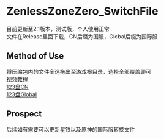 # ZenlessZoneZero_SwitchFile
目前更新至2.1版本，测试版，个人使用正常<br>
文件在Release里面下载，CN后缀为国服，Global后缀为国际服<br>

Method of Use
----------------
将压缩包内的文件全选拖出至游戏根目录，选择全部覆盖即可<br>
[视频教程](https://www.bilibili.com/video/BV1RY8EzqEYz)<br>
[123盘CN](https://www.123684.com/s/222Ijv-k74Fd)<br>
[123盘Global](https://www.123684.com/s/222Ijv-o74Fd)<br>

Prospect
----------
后续如有需要可以更新星铁以及原神的国际服转换文件<br>